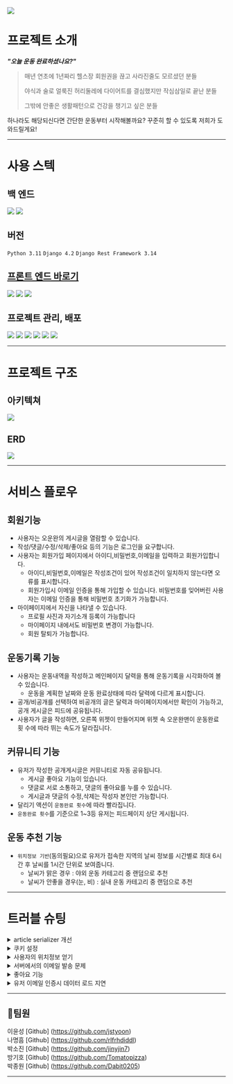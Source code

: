 <img src="https://capsule-render.vercel.app/api?type=waving&color=auto&height=200&section=header&text=오운완&fontSize=90" />

# 프로젝트 소개

**_"오늘 운동 완료하셨나요?"_**

> 매년 연초에 1년짜리 헬스장 회원권을 끊고 사라진줄도 모르셨던 분들
>
> 야식과 술로 얼룩진 허리둘레에 다이어트를 결심했지만 작심삼일로 끝난 분들
>
> 그밖에 안좋은 생활패턴으로 건강을 챙기고 싶은 분들

하나라도 해당되신다면
간단한 운동부터 시작해볼까요?
꾸준히 할 수 있도록 저희가 도와드릴게요!

---

# 사용 스텍

## 백 엔드

<img src="https://img.shields.io/badge/python-3776AB?style=for-the-badge&logo=python&logoColor=white"> 
<img src="https://img.shields.io/badge/django-092E20?style=for-the-badge&logo=django&logoColor=white">

## 버전

`Python 3.11`
`Django 4.2`
`Django Rest Framework 3.14`

## [프론트 엔드 바로기](https://github.com/rlfrhdiddl/A8ooo_fr)

<img src="https://img.shields.io/badge/CSS3-1572B6?style=for-the-badge&logo=CSS3&logoColor=white">
<img src="https://img.shields.io/badge/html5-E34F26?style=for-the-badge&logo=html5&logoColor=white"> 
<img src="https://img.shields.io/badge/javascript-F7DF1E?style=for-the-badge&logo=javascript&logoColor=black">

## 프로젝트 관리, 배포

<img src="https://img.shields.io/badge/Git-F05032?style=for-the-badge&logo=Git&logoColor=white">
<img src="https://img.shields.io/badge/Github-181717?style=for-the-badge&logo=Github&logoColor=white">
<img src="https://img.shields.io/badge/Visual Studio Code-007ACC?style=for-the-badge&logo=Visual Studio Code&logoColor=white">
<img src="https://img.shields.io/badge/Gunicorn-499848?style=for-the-badge&logo=Gunicorn&logoColor=white">
<img src="https://img.shields.io/badge/NGINX-009639?style=for-the-badge&logo=NGINX&logoColor=white">
<img src="https://img.shields.io/badge/Amazon EC2-FF9900?style=for-the-badge&logo=Amazon EC2&logoColor=white">

---

# 프로젝트 구조

## 아키텍쳐

![](https://velog.velcdn.com/images/justyoon/post/6543815b-2c24-4bbc-937b-4d6b491025f0/image.png)

## ERD

![](https://github.com/jstyoon/TODAY-WORKOUT-DONE/assets/103176409/28136011-ab1d-4bc3-b2f1-38359dcf25a5)

---

# 서비스 플로우

## 회원기능

- 사용자는 오운완의 게시글을 열람할 수 있습니다.
- 작성/댓글/수정/삭제/좋아요 등의 기능은 로그인을 요구합니다.
- 사용자는 회원가입 페이지에서 아이디,비밀번호,이메일을 입력하고 회원가입합니다.
  - 아이디,비밀번호,이메일은 작성조건이 있어 작성조건이 일치하지 않는다면 오류를 표시합니다.
  - 회원가입시 이메일 인증을 통해 가입할 수 있습니다. 비밀번호를 잊어버린 사용자는 이메일 인증을 통해 비밀번호 초기화가 가능합니다.
- 마이페이지에서 자신을 나타낼 수 있습니다.
  - 프로필 사진과 자기소개 등록이 가능합니다
  - 마이페이지 내에서도 비밀번호 변경이 가능합니다.
  - 회원 탈퇴가 가능합니다.

## 운동기록 기능

- 사용자는 운동내역을 작성하고 메인페이지 달력을 통해 운동기록을 시각화하여 볼 수 있습니다.
  - 운동을 계획한 날짜와 운동 완료상태에 따라 달력에 다르게 표시합니다.
- 공개/비공개를 선택하여 비공개의 글은 달력과 마이페이지에서만 확인이 가능하고, 공개 게시글은 피드에 공유됩니다.
- 사용자가 글을 작성하면, 오른쪽 위젯이 만들어지며 위젯 속 오운완맨이 운동완료 횟 수에 따라 뛰는 속도가 달라집니다.

## 커뮤니티 기능

- 유저가 작성한 공개게시글은 커뮤니티로 자동 공유됩니다.
  - 게시글 좋아요 기능이 있습니다.
  - 댓글로 서로 소통하고, 댓글의 좋아요를 누를 수 있습니다.
  - 게시글과 댓글의 수정,삭제는 작성자 본인만 가능합니다.
- 달리기 액션이 `운동완료 횟수`에 따라 빨라집니다.
- `운동완료 횟수`를 기준으로 1~3등 유저는 피드페이지 상단 게시됩니다.

## 운동 추천 기능

- `위치정보 기반`(동의필요)으로 유저가 접속한 지역의 날씨 정보를 시간별로 최대 6시간 후 날씨를 1시간 단위로 보여줍니다.
  - 날씨가 맑은 경우 : 야외 운동 카테고리 중 랜덤으로 추천
  - 날씨가 안좋을 경우(눈, 비) : 실내 운동 카테고리 중 랜덤으로 추천

---

# 트러블 슈팅

<details>
<summary>article serializer 개선</summary>
<div markdown="1">

#고민
유저의 운동 완료 체크 수를 계산하여 메인페이지에 보여주는 위젯 구현

#시도

```
class ArticleViewSerializer(serializers.ModelSerializer):
    user = serializers.SerializerMethodField()
    check_status_count = serializers.SerializerMethodField()

        def get_check_status_count(self, obj):
        check_count = Articles.objects.filter(check_status=True, created_at__range=[date.today() - timedelta(days=10), date.today()])
        return check_count.count()

```

시리얼라이저에서 데이터를 직렬화해줄때, 조건에 맞도록 유저의 운동 횟 수를 카운트

#문제점
시리얼라이저에서 모델 데이터를 카운트할 경우 model에서 한번 가져오고, 시리얼라이저에서 한번더 count를 위한 정보를 가져오므로 데이터를 2번 가져옴

- 이럴 경우 혹시 모를 에러 위험성이 높고, 데이터를 두번가져오는 것이 불필요하다 느꼈음

#해결

```
    @staticmethod
    def get_check_status_count(user):
        check_count = Articles.objects.filter(user=user, check_status=True)
        return check_count.count()
```

model에서 staticmethod를 이용해 count 함수를 추가해준 뒤 view에서 바로 처리해주도록 개선해주고 serializer에서는 코드 직렬화만 해주도록 변경했다. 데이터를 불필요하게 두번 가져오지 않게 됨.

</div>
</details>
<details>
<summary>쿠키 설정</summary>
<div markdown="1">

#문제
장고의 set_cookie 기능을 이용할 시 한글을 set_cookie할 때 latin-1코덱에 맞지 않는다는 에러를 뱉어냄.

#시도
1.encode('utf-8')후 set_cookie. 이게 정답이었지만 print로 encode된 걸 출력했을 때 /b/368이런식으로 출력되는 것을 보고 오류인걸로 착각.
2.encode('utf-8')이후 decode('utf-8')을 시도 사실상 다시 한글을 set_cookie로 하는 것이라 latin-1형식에 맞지 않는다고 뜸.

#해결
다시 encdoe('utf-8')을 하고 set_cookie를 한 뒤 프론트에서 어떻게 출력되는 지를 확인. 제대로 출력되는 것을 확인.

</div>
</details>
<details>
<summary>사용자의 위치정보 얻기</summary>
<div markdown="1">

#고민
사용자의 위치정보를 얻어내고자 함.

#시도

1.백엔드에서 googlemaps를 오픈api를 이용해 위도와 경도를 구하려고 함. 생각해보니 이건 백엔드가 돌아가는 곳의 위치를 알려주는 것이었고 서버에서 돌릴 경우 서버의 위치만 알려준다는 것을 알게됨.

2.프론트에서 navigator.geolocation.getCurrentPosition을 이용해 위치를 구하려고 함.

```
return new Promise((resolve, reject) => {
navigator.geolocation.getCurrentPosition(resolve, reject);
});
```

위치정보수집에 동의하면 제대로 위치정보를 얻는 다는 것을 확인함. 그러나 거부시 에러가 뜸.

#해결
try {} catch(err){}를 이용해 에러가 떴을 때의 예외 처리를 통해 거부해도 오류가 나지 않게됨.

</div>
</details>
<details>
<summary>서버에서의 이메일 발송 문제</summary>
<div markdown="1">

#문제
이메일 인증이 로컬에서는 되지만 서버에서는 되지 않음.

#시도
1.ec2의 보안규칙에서 인바운드 TCP 587포트를 열어줌.(이메일에서 쓰던 포트가 587이었기 때문.) 하지만 되지 않음. 그리고 어차피 서버에서 나가는 것은 아웃바운드이고 아웃바운드는 모두 열려있었기 때문에 의미가 없는 것이었음.

2.gunicorn에 로거를 적용해 문제점을 파악해 보고자 함. SMTP 관련 에러를 뱉어내는 것을 확인. 하지만 여전히 어떤 문제인지 파악하지 못함. 3.이번에는 print로 이메일 보내는 데 썼던 변수들을 출력해보기 위해 manage.py runserver 0.0.0.0:8000을 이용해 서버를 구동함. => 이메일이 발송이 됨.(??) 4.이번에는 로컬에서 8000포트가 아닌 다른 포트로 runserver를 해봄. => 여전히 이메일 발송이 잘 됨.

#해결
EMAIL_HOST_PASSWORD, EMAIL_HOST_USER 등의 이메일 관련 변수들도 출력해봄. EMAIL_HOST_PASSWORD는 .env에 저장돼 있는데 뒤에 #으로 주석이 붙어있었음. 근데 주석까지 출력이 되는 것을 확인.
주석 제거후 이메일이 발송이 되는 것을 확인. gunicorn으로 서버를 구동시 manage.py runserver와는 다르게 manage.py를 거치지 않아 manage.py에 있는 dotenv.read_dotenv()가 동작하지 않고
아마도 파일 어디엔가 있는 .env를 읽는 코드로 읽고 있었을 것이라 추측됨.

</div>
</details>
<details>
<summary>좋아요 기능</summary>
<div markdown="1">

#시도

```
class ArticleUpdateLikeCount(APIView):
    def post(self, request, article_id):
        article = get_object_or_404(Articles, id=article_id)
        increment = request.data.get('increment', 0)
        article.save()
        return Response({"articleLikeCount": article.like_count}, status=status.HTTP_200_OK)
```

```
class ArticleUpdateLikeCount(APIView):
    def post(self, request, article_id):
        article = get_object_or_404(Articles, id=article_id)
        increment = request.data.get('increment', 0)
        article.save()
        return Response({"articleLikeCount": article.like_count}, status=status.HTTP_200_OK)
```

좋아요인 increment를 js에서 조작하여 백엔드에서 저장하려고 시도 했다.

#해결
백엔드에서 좋아요 갯수가 변동되어 저장 할 수 있게 하여 문제를 해결했다.

```
...
def post(self, request, article_id):
        article = get_object_or_404(Articles, id=article_id)
        fluctuation = article.likes.count()
        print(fluctuation)
        if not request.user.is_authenticated:
            return Response("로그인이 필요합니다.", status=status.HTTP_401_UNAUTHORIZED)
        else:
            if request.user in article.likes.all():
                fluctuation -= 1
                if fluctuation < 0:
                    fluctuation = 0
                article.like_count = fluctuation
                article.likes.remove(request.user)
                article.save()
                return Response({"message":"🤍", "fluctuation": article.like_count}, status=status.HTTP_200_OK)
            else:
                fluctuation += 1
                article.like_count = fluctuation
                article.likes.add(request.user)
                article.save()
                return Response({"message":"🧡", "fluctuation": article.like_count}, status=status.HTTP_200_OK)
...
```

해결 : 프론트에서 바꿔준 값을 백으로 보내서 저장하고 다시 돌려줘야 하는데 js에 미숙해서 구현하지 못 했다. 그래서 js로는 좋아요 이미지와 알러트만 띄워주었고,백엔드에서 좋아요 갯수가 변동되어 저장 할 수 있게 하여 문제를 해결했다.

</div>
</details>
<details>
<summary>유저 이메일 인증시 데이터 로드 지연</summary>
<div markdown="1">

#문제:

유저 이메일 인증시 데이터 로드 지연

- 구현 테스트시 db삭제없이 유저모델 스키마를 활용하고자 기존 db를 dump, 그 db에서 일부만 변경해가며 load.
- 덤프와 로드를 반복하다보니 쌓인 데이터가 꽤나 많아졌다. 똑같은 이메일 테스트를 해도 이전에는 느끼지 못한 전송 지연이 체감 되었다.

  ![](https://www.notion.so/a1aeac6607f349caa637ab9f518784e4?pvs=4#a7a3390944114488aff334197927c62a)

#시도:

프로젝트 초기 단계였던 만큼 몇가지 테스트를 진행해보았다.

- 가설 1. 이메일을 가진 유저 데이터가 많아서 조회가 늦어지는 것인가?
  - 기본적으로 dump 되었던 db를 일부 삭제해봤다. 포스트맨에서 로드 시간이 줄어들긴 했지만 이런 단축이 유의미하다고 볼수 있는지는 잘 모르겠다.
- 가설 2. DB sqlite3의 이슈인가?
  - 서버환경도 아니고 로컬환경에서 더미데이터가 많아졌다는게 sqlite3성능 문제라고 생각되지는 않았고 오히려 읽기 쓰기때 db조회에 작용하는 쿼리 문제같단 생각이 들었다.

#해결:

- 조회할 필드를 db_index=True로 변경후 새롭게 마이그레이션 해주었다.

처음에는 email만 확인했지만 username도 비슷한 이름이 많아서 색인을 적용

해보니 1번과 비슷한 데이터량에도 응답이 빨라진 것을 알 수 있었다.

#알게된것:

- db에 색인으로 지정해주면 full scan(테이블 전체를 조회)하지 않고 쿼리 성능/패턴을 최적화할 수 있다는 것. 별개로 DB가 계속 증가할 경우 테이블을 분리해주는게 쿼리 성능에 도움 된다는 것을 알게 되었다.
</div>
</details>

---

## 🎯팀원

이윤성 [Github] (https://github.com/jstyoon)  
나명흠 [Github] (https://github.com/rlfrhdiddl)  
박소진 [Github] (https://github.com/jinyjin7)  
방기호 [Github] (https://github.com/Tomatopizza)  
박종원 [Github] (https://github.com/Dabit0205)

---

